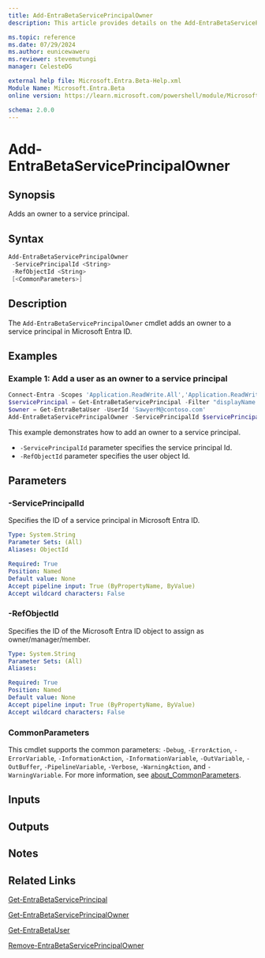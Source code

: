 ```yaml
---
title: Add-EntraBetaServicePrincipalOwner
description: This article provides details on the Add-EntraBetaServicePrincipalOwner command.

ms.topic: reference
ms.date: 07/29/2024
ms.author: eunicewaweru
ms.reviewer: stevemutungi
manager: CelesteDG

external help file: Microsoft.Entra.Beta-Help.xml
Module Name: Microsoft.Entra.Beta
online version: https://learn.microsoft.com/powershell/module/Microsoft.Entra.Beta/Add-EntraBetaServicePrincipalOwner

schema: 2.0.0
---
```


# Add-EntraBetaServicePrincipalOwner

## Synopsis

Adds an owner to a service principal.

## Syntax

```powershell
Add-EntraBetaServicePrincipalOwner
 -ServicePrincipalId <String>
 -RefObjectId <String>
 [<CommonParameters>]
```

## Description

The `Add-EntraBetaServicePrincipalOwner` cmdlet adds an owner to a service principal in Microsoft Entra ID.

## Examples

### Example 1: Add a user as an owner to a service principal

```powershell
Connect-Entra -Scopes 'Application.ReadWrite.All','Application.ReadWrite.OwnedBy'
$servicePrincipal = Get-EntraBetaServicePrincipal -Filter "displayName eq 'Helpdesk Application'"
$owner = Get-EntraBetaUser -UserId 'SawyerM@contoso.com'
Add-EntraBetaServicePrincipalOwner -ServicePrincipalId $servicePrincipal.Id -RefObjectId $owner.Id
```

This example demonstrates how to add an owner to a service principal.

- `-ServicePrincipalId` parameter specifies the service principal Id.
- `-RefObjectId` parameter specifies the user object Id.

## Parameters

### -ServicePrincipalId

Specifies the ID of a service principal in Microsoft Entra ID.

```yaml
Type: System.String
Parameter Sets: (All)
Aliases: ObjectId

Required: True
Position: Named
Default value: None
Accept pipeline input: True (ByPropertyName, ByValue)
Accept wildcard characters: False
```

### -RefObjectId

Specifies the ID of the Microsoft Entra ID object to assign as owner/manager/member.

```yaml
Type: System.String
Parameter Sets: (All)
Aliases:

Required: True
Position: Named
Default value: None
Accept pipeline input: True (ByPropertyName, ByValue)
Accept wildcard characters: False
```

### CommonParameters

This cmdlet supports the common parameters: `-Debug`, `-ErrorAction`, `-ErrorVariable`, `-InformationAction`, `-InformationVariable`, `-OutVariable`, `-OutBuffer`, `-PipelineVariable`, `-Verbose`, `-WarningAction`, and `-WarningVariable`. For more information, see [about_CommonParameters](https://go.microsoft.com/fwlink/?LinkID=113216).

## Inputs

## Outputs

## Notes

## Related Links

[Get-EntraBetaServicePrincipal](Get-EntraBetaServicePrincipal.md)

[Get-EntraBetaServicePrincipalOwner](Get-EntraBetaServicePrincipalOwner.md)

[Get-EntraBetaUser](Get-EntraBetaUser.md)

[Remove-EntraBetaServicePrincipalOwner](Remove-EntraBetaServicePrincipalOwner.md)
